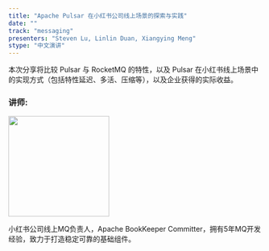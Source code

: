 ```yaml
---
title: "Apache Pulsar 在小红书公司线上场景的探索与实践"
date: ""
track: "messaging"
presenters: "Steven Lu, Linlin Duan, Xiangying Meng"
stype: "中文演讲"
---
```


本次分享将比较 Pulsar 与 RocketMQ 的特性，以及 Pulsar 在小红书线上场景中的实现方式（包括特性延迟、多活、压缩等），以及企业获得的实际收益。

### 讲师:

<img src="https://sessionize.com/image/cbfa-400o400o1-ESKkvrfZuBwQ1D6wS44efw.png" width="200" /><br/>

小红书公司线上MQ负责人，Apache BookKeeper Committer，拥有5年MQ开发经验，致力于打造稳定可靠的基础组件。